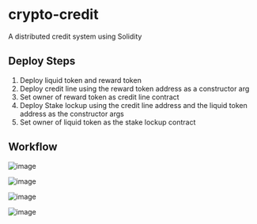 # crypto-credit

A distributed credit system using Solidity

## Deploy Steps

1. Deploy liquid token and reward token
2. Deploy credit line using the reward token address as a constructor arg
3. Set owner of reward token as credit line contract
4. Deploy Stake lockup using the credit line address and the liquid token address as the constructor args
5. Set owner of liquid token as the stake lockup contract

## Workflow

![image](https://github.com/user-attachments/assets/f7ad107e-9ddd-40c3-b04f-cbe8669ae70a)

![image](https://github.com/user-attachments/assets/fb5c81cd-cf0d-43c3-9c8a-8937784168b7)

![image](https://github.com/user-attachments/assets/007f4aaa-43fb-4ce2-9c28-19a092e99dc1)

![image](https://github.com/user-attachments/assets/7338619f-c9fd-4187-b632-c25f4b11aa34)




